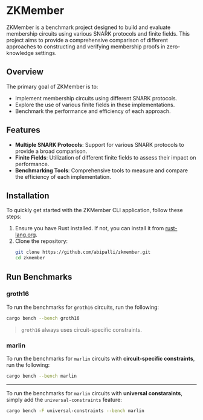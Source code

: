 # ZKMember

ZKMember is a benchmark project designed to build and evaluate membership circuits using various SNARK protocols and finite fields. This project aims to provide a comprehensive comparison of different approaches to constructing and verifying membership proofs in zero-knowledge settings.

## Overview

The primary goal of ZKMember is to:

- Implement membership circuits using different SNARK protocols.
- Explore the use of various finite fields in these implementations.
- Benchmark the performance and efficiency of each approach.

## Features

- **Multiple SNARK Protocols**: Support for various SNARK protocols to provide a broad comparison.
- **Finite Fields**: Utilization of different finite fields to assess their impact on performance.
- **Benchmarking Tools**: Comprehensive tools to measure and compare the efficiency of each implementation.

## Installation
To quickly get started with the ZKMember CLI application, follow these steps:

1. Ensure you have Rust installed. If not, you can install it from [rust-lang.org](https://www.rust-lang.org/).
1. Clone the repository:
	```sh
	git clone https://github.com/abipalli/zkmember.git
	cd zkmember
	```

## Run Benchmarks

### groth16
To run the benchmarks for `groth16` circuits, run the following:

```sh
cargo bench --bench groth16
```

> `groth16` always uses circuit-specific constraints.

### marlin
To run the benchmarks for `marlin` circuits with **circuit-specific constraints**, run the following:

```sh
cargo bench --bench marlin
```

---

To run the benchmarks for `marlin` circuits with **universal constaraints**, simply add the `universal-constraints` feature:
```sh
cargo bench -F universal-constraints --bench marlin
```

<!--
## Run CLI

1. Run the CLI application:
	```sh
	cargo r
	```

This will start the ZKMember CLI application, allowing you to interact with the membership circuit.

### Example
```plaintext
> cargo r
    Finished `dev` profile [unoptimized + debuginfo] target(s) in 0.07s
     Running `target/debug/zkmember`
✔ Choose an option · Register a new member
Enter ID: 123
Enter Email: 123@usc.edu
Number of Members: 1
root: 012c1650d5b36150f56050a7f7e8a1ed9d8d1b7cf14e0d35d60d5573ee2213030b

✔ Choose an option · Register a new member
Enter ID: 456
Enter Email: 456@usc.edu
Number of Members: 2
root: 01f57280c30a380d24950cf48160c22c5cda28b61d8ef1a24e92bae66372bf6b5a

✔ Choose an option · Generate a proof for a member
Enter ID: 123
root: f57280c30a380d24950cf48160c22c5cda28b61d8ef1a24e92bae66372bf6b5a
path: 85c81b129331338cd18c316ac058cb2924e433abc294b0b21553ad542ba47a1e00000000000000000000000000000000

✔ Choose an option · Exit
```
-->